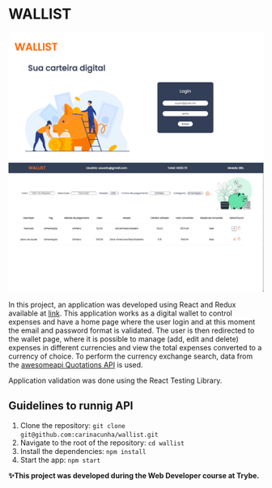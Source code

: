 # WALLIST 

![página de login](/src/loginimg.jpg)
![página wallet](/src/walletimg.jpg)

In this project, an application was developed using React and Redux available at [link](https://carinacunha.github.io/wallist/). This application works as a digital wallet to control expenses and have a home page where the user login and at this moment the email and password format is validated. The user is then redirected to the wallet page, where it is possible to manage (add, edit and delete) expenses in different currencies and view the total expenses converted to a currency of choice.
To perform the currency exchange search, data from the [awesomeapi Quotations API](https://economia.awesomeapi.com.br/json/all) is used.

Application validation was done using the React Testing Library.

## Guidelines to runnig API ##
1. Clone the repository: ```git clone git@github.com:carinacunha/wallist.git```
2. Navigate to the root of the repository: ```cd wallist```
3. Install the dependencies: ```npm install```
4. Start the app: ```npm start```

**✨This project was developed during the Web Developer course at Trybe.** 
